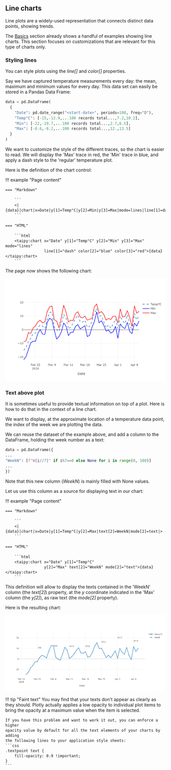 ## Line charts

Line plots are a widely-used representation that connects distinct
data points, showing trends.

The [Basics](basics.md) section already shows a handful of examples
showing line charts. This section focuses on customizations that are
relevant for this type of charts only.

### Styling lines

You can style plots using the _line[]_ and _color[]_ properties.

Say we have captured temperature measurements every day: the mean, maximum
and minimum values for every day. This data set can easily be stored in a
Pandas Data Frame:
```py
data = pd.DataFrame(
  {
    "Date": pd.date_range("<start-date>", periods=100, freq="D"),
    "Temp°C": [-15,-12.9,...100 records total...,7.2,10.2],
    "Min": [-22,-19.7,...100 records total...,2.7,6.5],
    "Max": [-8.6,-8.2,...100 records total...,12.,13.5]
  }
)
```

We want to customize the style of the different traces, so the chart
is easier to read. We will display the 'Max' trace in red, the 'Min'
trace in blue, and apply a dash style to the 'regular' temperature
plot.

Here is the definition of the chart control:

!!! example "Page content"

    === "Markdown"

        ```
        <|{data}|chart|x=Date|y[1]=Temp°C|y[2]=Min|y[3]=Max|mode=lines|line[1]=dash|color[2]=blue|color[3]=red|>
        ```
  
    === "HTML"

        ```html
        <taipy:chart x="Date" y[1]="Temp°C" y[2]="Min" y[3]="Max" mode="lines"
                     line[1]="dash" color[2]="blue" color[3]="red">{data}</taipy:chart>
        ```

The page now shows the following chart:

![Styling a line chart](line1.png)

### Text above plot

It is sometimes useful to provide textual information on top of a plot.
Here is how to do that in the context of a line chart.

We want to display, at the approximate location of a temperature data point,
the index of the week we are plotting the data.

We can reuse the dataset of the example above, and add a column to
the DataFrame, holding the week number as a text:
```py
data = pd.DataFrame({
...
"WeekN": [f"W{i//7}" if i%7==0 else None for i in range(0, 100)]
...
})
```
Note that this new column (_WeekN_) is mainly filled with None values.

Let us use this column as a source for displaying text in our chart:

!!! example "Page content"

    === "Markdown"

        ```
        <|{data}|chart|x=Date|y[1]=Temp°C|y[2]=Max|text[2]=WeekN|mode[2]=text|>
        ```
  
    === "HTML"

        ```html
        <taipy:chart x="Date" y[1]="Temp°C"
                     y[2]="Max" text[2]="WeekN" mode[2]="text">{data}</taipy:chart>
        ```

This definition will allow to display the texts contained in the 'WeekN'
column (the _text[2]_) property, at the _y_ coordinate indicated in the
'Max' column (the _y[2]_), as raw text (the _mode[2]_ property).

Here is the resulting chart:

![Plotting x squared](line2.png)

!!! tip "Faint text"
    You may find that your texts don't appear as clearly as they should.
    Plotly actually applies a low opacity to individual plot items to
    bring the opacity at a maximum value when the item is selected.

    If you have this problem and want to work it out, you can enforce a higher
    opacity value by default for all the text elements of your charts by adding
    the following lines to your application style sheets:
    ```css
    .textpoint text {
        fill-opacity: 0.9 !important;
    }
    ```

